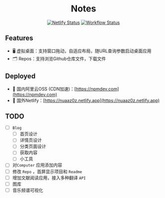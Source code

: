 <h1 align="center"> Notes </h1>

<!-- <div align="center">
    <img src="./public/favicon.ico" width="300"  alt="Logo"/>
</div> -->

<div align="center">

[![Netlify Status](https://api.netlify.com/api/v1/badges/d831c364-4aec-45c8-a557-1ee6c356d7ec/deploy-status)](https://app.netlify.com/sites/nuaaz0z/deploys)
[![Workflow Status](https://github.com/NUAAZ0Z/Notes/actions/workflows/aliyun-oss.yml/badge.svg)](https://github.com/NUAAZ0Z/Notes/actions)
</div>

## Features

- 🖥️ 虚拟桌面：支持窗口拖动，自适应布局，随URL查询参数启动桌面应用
- 🗂️ Repos：支持浏览Github仓库文件，下载文件

## Deployed

- 🚀 国内阿里云OSS (CDN加速)：[https://npmdev.com](https://npmdev.com)
- 🐢 国外Netlify：[https://nuaaz0z.netlify.app](https://nuaaz0z.netlify.app)


## TODO

- [ ] `Blog`
    - [ ] 首页设计
    - [ ] 详情页设计
    - [ ] 分类页面设计
    - [ ] 获取内容
    - [ ] 小工具
- [ ] 对`Computer` 应用添加内容
- [ ] 修改 `Repo` ，首屏显示项目和 `Readme`
- [ ] 增加文献阅读应用，接入多种翻译 `API`
- [ ] 图库
- [ ] 音乐频谱可视化
